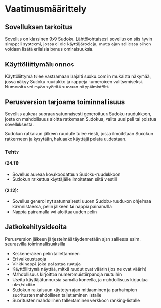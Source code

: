 # Vaatimusmäärittely

## Sovelluksen tarkoitus

Sovellus on klassinen 9x9 Sudoku. Lähtökohtaisesti sovellus on siis hyvin simppeli systeemi, jossa ei ole käyttäjärooleja, mutta ajan salliessa siihen voidaan lisätä erilaisia bonus ominaisuuksia.

## Käyttöliittymäluonnos

Käyttöliittymä tulee vastaamaan laajalti suoku.com:in mukaista näkymää, jossa näkyy Sudoku ruudukko ja nappeja numeroiden valitsemiseksi. Numeroita voi myös syöttää suoraan näppäimistöltä.

## Perusversion tarjoama toiminnallisuus

Sovellus aukeaa suoraan satunnaisesti generoituun Sudoku-ruudukkoon, josta on mahdollisuus aloitta ratkomaan Sudokua, valita uusi peli tai poistua sovelluksesta.

Sudokun ratkaisun jälkeen ruudulle tulee viesti, jossa ilmoitetaan Sudokun ratkenneen ja kysytään, haluaako käyttäjä pelata uudestaan.

### Tehty 
#### (24.11):
- Sovellus aukeaa kovakoodattuun Sudoku-ruudukkoon
- Sudokun ratkettua käyttäjälle ilmoitetaan siitä viestill
#### (2.12):
- Sovellus generoi nyt satunnaisesti uuden Sudoku-ruudukon ohjelmaa käynnistäessä, pelin jälkeen tai nappia painamalla
- Nappia painamalla voi aloittaa uuden pelin 

## Jatkokehitysideoita

Perusversion jälkeen järjestelmää täydennetään ajan salliessa esim. seuraavilla toiminnallisuuksilla

- Keskeneräisen pelin tallettaminen
- Eri vaikeustasoja
- Vinkkinappi, joka paljastaa ruutuja
- Käyttöliittymä näyttää, mitkä ruudut ovat väärin (jos ne ovat väärin)
- Mahdollisuus kirjoittaa numeromuistiinpanoja ruutuihin
- Useita käyttäjätunnuksia samalla koneella, ja mahdollisuus kirjautua ulos/sisään
- Sudokun ratkaisuun käytetyn ajan mittaaminen ja parhaimpien suoritusten mahdollinen tallettaminen listalle
- Suoritusten mahdollinen tallentaminen verkkoon ranking-listalle
